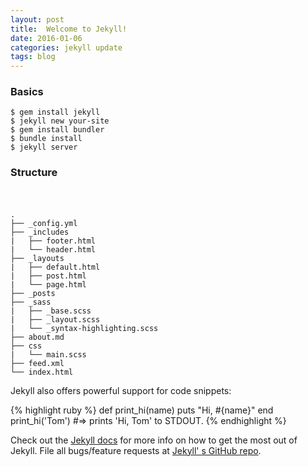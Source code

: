 ```yaml
---
layout: post
title:  Welcome to Jekyll!
date: 2016-01-06
categories: jekyll update
tags: blog
---
```


### Basics

    $ gem install jekyll     
    $ jekyll new your-site
    $ gem install bundler
    $ bundle install
    $ jekyll server

### Structure
　
```
.
├── _config.yml
├── _includes
|   ├── footer.html
|   └── header.html
├── _layouts
|   ├── default.html
|   ├── post.html
|   └── page.html
├── _posts
├── _sass
|   ├── _base.scss
|   ├── _layout.scss
|   └── _syntax-highlighting.scss
├── about.md
├── css
|   └── main.scss
├── feed.xml
└── index.html
```

Jekyll also offers powerful support for code snippets:

{% highlight ruby %}
def print_hi(name)
  puts "Hi, #{name}"
end
print_hi('Tom')
#=> prints 'Hi, Tom' to STDOUT.
{% endhighlight %}

Check out the [Jekyll docs][jekyll-docs] for more info on how to get the most out of Jekyll. File all bugs/feature requests at [Jekyll' s GitHub repo][jekyll-gh].

[jekyll-docs]: https://jekyllrb.com/docs/home
[jekyll-gh]:   https://github.com/jekyll/jekyll
